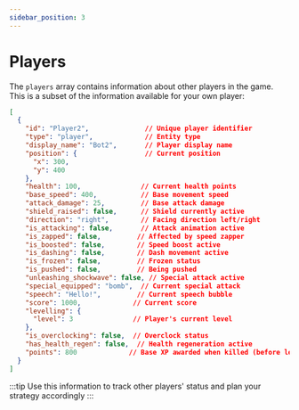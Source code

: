 ```yaml
---
sidebar_position: 3
---
```


# Players

The `players` array contains information about other players in the game. This is a subset of the information available for your own player:

```json
[
  {
    "id": "Player2",              // Unique player identifier
    "type": "player",             // Entity type
    "display_name": "Bot2",       // Player display name
    "position": {                 // Current position
      "x": 300,
      "y": 400
    },
    "health": 100,               // Current health points
    "base_speed": 400,           // Base movement speed
    "attack_damage": 25,         // Base attack damage
    "shield_raised": false,      // Shield currently active
    "direction": "right",        // Facing direction left/right
    "is_attacking": false,       // Attack animation active
    "is_zapped": false,         // Affected by speed zapper
    "is_boosted": false,        // Speed boost active
    "is_dashing": false,        // Dash movement active
    "is_frozen": false,         // Frozen status
    "is_pushed": false,         // Being pushed
    "unleashing_shockwave": false, // Special attack active
    "special_equipped": "bomb",  // Current special attack
    "speech": "Hello!",         // Current speech bubble
    "score": 1000,             // Current score
    "levelling": {
      "level": 3               // Player's current level
    },
    "is_overclocking": false,  // Overclock status
    "has_health_regen": false,  // Health regeneration active
    "points": 800             // Base XP awarded when killed (before level difference modifiers)
  }
]
```

:::tip
Use this information to track other players' status and plan your strategy accordingly
:::
